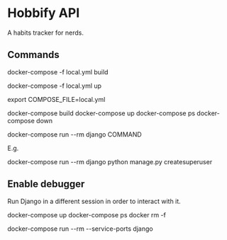 # Hobbify API

A habits tracker for nerds.

## Commands

<!-- Build the images -->
docker-compose -f local.yml build

<!-- Run the stack -->
docker-compose -f local.yml up

export COMPOSE_FILE=local.yml

docker-compose build
docker-compose up
docker-compose ps
docker-compose down

<!-- Admin commands -->
docker-compose run --rm django COMMAND

E.g.

docker-compose run --rm django python manage.py createsuperuser


## Enable debugger
Run Django in a different session in order to interact with it.

docker-compose up
docker-compose ps
docker rm -f <ID>

docker-compose run --rm --service-ports django
